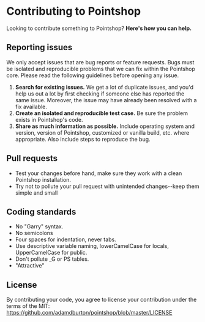 # Contributing to Pointshop

Looking to contribute something to Pointshop? **Here's how you can help.**

## Reporting issues

We only accept issues that are bug reports or feature requests. Bugs must be isolated and reproducible problems that we can fix within the Pointshop core. Please read the following guidelines before opening any issue.

1. **Search for existing issues.** We get a lot of duplicate issues, and you'd help us out a lot by first checking if someone else has reported the same issue. Moreover, the issue may have already been resolved with a fix available.
2. **Create an isolated and reproducible test case.** Be sure the problem exists in Pointshop's code.
3. **Share as much information as possible.** Include operating system and version, version of Pointshop, customized or vanilla build, etc. where appropriate. Also include steps to reproduce the bug.

## Pull requests

- Test your changes before hand, make sure they work with a clean Pointshop installation.
- Try not to pollute your pull request with unintended changes--keep them simple and small

## Coding standards

- No "Garry" syntax.
- No semicolons
- Four spaces for indentation, never tabs.
- Use descriptive variable naming, lowerCamelCase for locals, UpperCamelCase for public.
- Don't pollute _G or PS tables.
- "Attractive"

## License

By contributing your code, you agree to license your contribution under the terms of the MIT: https://github.com/adamdburton/pointshop/blob/master/LICENSE
